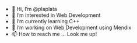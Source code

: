 - 👋 Hi, I’m @plaplata
- 👀 I’m interested in Web Development
- 🌱 I’m currently learning C++
- 💞️ I’m working on Web Development using Mendix
- 📫 How to reach me ... Look me up!

<!---
plaplata/plaplata is a ✨ special ✨ repository because its `README.md` (this file) appears on your GitHub profile.
You can click the Preview link to take a look at your changes.
--->
